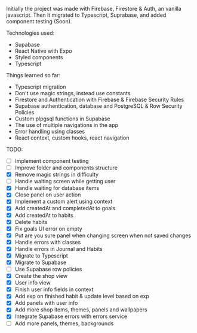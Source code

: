 Initially the project was made with Firebase, Firestore & Auth, an vanilla javascript. Then
it migrated to Typescript, Suprabase, and added component testing (Soon).

Technologies used:

- Supabase
- React Native with Expo
- Styled components
- Typescript

Things learned so far:

- Typescript migration
- Don't use magic strings, instead use constants
- Firestore and Authentication with Firebase & Firebase Security Rules
- Supabase authentication, database and PostgreSQL & Row Security Policies  
- Custom plpgsql functions in Supabase
- The use of multiple navigations in the app
- Error handling using classes
- React context, custom hooks, react navigation

TODO: 

- [ ] Implement component testing
- [ ] Improve folder and components structure
- [X] Remove magic strings in difficulty
- [ ] Handle waiting screen while getting user
- [X] Handle waiting for database items
- [X] Close panel on user action
- [X] Implement a custom alert using context 
- [X] Add createdAt and completedAt to goals
- [X] Add createdAt to habits
- [X] Delete habits
- [X] Fix goals UI error on empty 
- [X] Put are you sure panel when changing screen when not saved changes
- [X] Handle errors with classes
- [X] Handle errors in Journal and Habits
- [X] Migrate to Typescript
- [X] Migrate to Supabase
- [ ] Use Supabase row policies
- [X] Create the shop view
- [X] User info view
- [X] Finish user info fields in context
- [X] Add exp on finished habit & update level based on exp
- [X] Add panels with user info
- [X] Add more shop items, themes, panels and wallpapers
- [X] Integrate Supabase errors with errors service
- [ ] Add more panels, themes, backgrounds